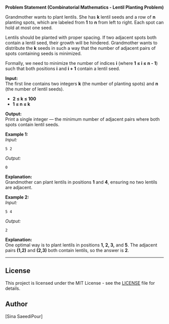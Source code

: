 **Problem Statement (Combinatorial Mathematics - Lentil Planting Problem)**  

Grandmother wants to plant lentils. She has **k** lentil seeds and a row of **n** planting spots, which are labeled from **1** to **n** from left to right. Each spot can hold at most one seed.  

Lentils should be planted with proper spacing. If two adjacent spots both contain a lentil seed, their growth will be hindered. Grandmother wants to distribute the **k** seeds in such a way that the number of adjacent pairs of spots containing seeds is minimized.  

Formally, we need to minimize the number of indices **i** (where **1 ≤ i ≤ n - 1**) such that both positions **i** and **i + 1** contain a lentil seed.  

**Input:**  
The first line contains two integers **k** (the number of planting spots) and **n** (the number of lentil seeds).  
- **2 ≤ k ≤ 100**  
- **1 ≤ n ≤ k**  

**Output:**  
Print a single integer — the minimum number of adjacent pairs where both spots contain lentil seeds.  

**Example 1:**  
_Input:_  
```
5 2
```  
_Output:_  
```
0
```  
**Explanation:**  
Grandmother can plant lentils in positions **1** and **4**, ensuring no two lentils are adjacent.  

**Example 2:**  
_Input:_  
```
5 4
```  
_Output:_  
```
2
```  
**Explanation:**  
One optimal way is to plant lentils in positions **1, 2, 3,** and **5**. The adjacent pairs **(1,2)** and **(2,3)** both contain lentils, so the answer is **2**.

---

## License
This project is licensed under the MIT License - see the [LICENSE](LICENSE) file for details.

## Author
[Sina SaeediPour]

